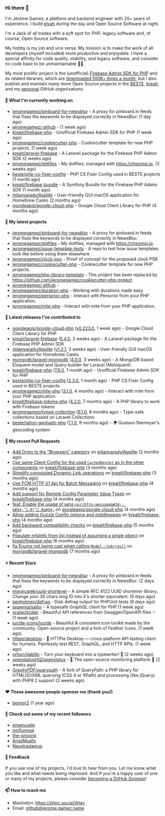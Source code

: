 ### Hi there 👋

I'm Jérôme Gamez, a platform and backend engineer with 20+ years of experience.
I build [elvah](https://www.elvah.de) during the day and Open Source Software
at night.

I'm a Jack of all trades with a soft spot for PHP, legacy software and,
of course, Open Source software.

My hobby is my job and vice versa. My mission is to make the work of all
developers (myself included) more productive and enjoyable.
I have a special affinity for code quality, stability, and legacy software,
and consider no code base to be unmaintainable 💪🏻.

My most prolific project is the (unofficial)
[Firebase Admin SDK for PHP](https://github.com/kreait/firebase-php) and its
related libraries, which are
[downloaded 500K+ times a month](https://packagist.org/packages/kreait/firebase-php/stats), but I also publish and maintain many more Open Source
projects in the [BESTE](https://github.com/beste),
[kreait](https://github.com/kreait), and my
[personal](https://github.com/jeromegamez) GitHub organizations.

#### 👷 What I'm currently working on

- [jeromegamez/pinboard-for-newsblur](https://github.com/jeromegamez/pinboard-for-newsblur) - A proxy for pinboard.in feeds that fixes the keywords to be displayed correctly in NewsBlur. (1 day ago)
- [jeromegamez/.github](https://github.com/jeromegamez/.github) -  (1 week ago)
- [kreait/firebase-php](https://github.com/kreait/firebase-php) - Unofficial Firebase Admin SDK for PHP (1 week ago)
- [jeromegamez/cookiecutter-php](https://github.com/jeromegamez/cookiecutter-php) - Cookiecutter template for new PHP projects. (1 week ago)
- [kreait/laravel-firebase](https://github.com/kreait/laravel-firebase) - A Laravel package for the Firebase PHP Admin SDK (2 weeks ago)
- [jeromegamez/dotfiles](https://github.com/jeromegamez/dotfiles) - My dotfiles, managed with https://chezmoi.io. (3 weeks ago)
- [beste/php-cs-fixer-config](https://github.com/beste/php-cs-fixer-config) - PHP CS Fixer Config used in BESTE projects (1 month ago)
- [kreait/firebase-bundle](https://github.com/kreait/firebase-bundle) - A Symfony Bundle for the Firebase PHP Admin SDK (1 month ago)
- [milanvarady/Applite](https://github.com/milanvarady/Applite) - User-friendly GUI macOS application for Homebrew Casks (2 months ago)
- [googleapis/google-cloud-php](https://github.com/googleapis/google-cloud-php) - Google Cloud Client Library for PHP (4 months ago)

#### 🌱 My latest projects

- [jeromegamez/pinboard-for-newsblur](https://github.com/jeromegamez/pinboard-for-newsblur) - A proxy for pinboard.in feeds that fixes the keywords to be displayed correctly in NewsBlur.
- [jeromegamez/dotfiles](https://github.com/jeromegamez/dotfiles) - My dotfiles, managed with https://chezmoi.io.
- [jeromegamez/issue-template-tests](https://github.com/jeromegamez/issue-template-tests) - A repo to test how issue templates look like before using them elsewhere
- [jeromegamez/clock-poc](https://github.com/jeromegamez/clock-poc) - Proof of concept for the proposed clock PSR
- [jeromegamez/cookiecutter-php](https://github.com/jeromegamez/cookiecutter-php) - Cookiecutter template for new PHP projects.
- [jeromegamez/php-library-template](https://github.com/jeromegamez/php-library-template) - This project has been replaced by https://github.com/jeromegamez/cookiecutter-php-project
- [jeromegamez/.github](https://github.com/jeromegamez/.github) - 
- [jeromegamez/duration-php](https://github.com/jeromegamez/duration-php) - Working with durations made easy
- [jeromegamez/personio-php](https://github.com/jeromegamez/personio-php) - Interact with Personio from your PHP application.
- [jeromegamez/mite-php](https://github.com/jeromegamez/mite-php) - Interact with mite from your PHP application.

#### 🔭 Latest releases I've contributed to

- [googleapis/google-cloud-php](https://github.com/googleapis/google-cloud-php) ([v0.223.0](https://github.com/googleapis/google-cloud-php/releases/tag/v0.223.0), 1 week ago) - Google Cloud Client Library for PHP
- [kreait/laravel-firebase](https://github.com/kreait/laravel-firebase) ([5.4.0](https://github.com/kreait/laravel-firebase/releases/tag/5.4.0), 2 weeks ago) - A Laravel package for the Firebase PHP Admin SDK
- [milanvarady/Applite](https://github.com/milanvarady/Applite) ([v1.2.1](https://github.com/milanvarady/Applite/releases/tag/v1.2.1), 3 weeks ago) - User-friendly GUI macOS application for Homebrew Casks
- [mongodb/laravel-mongodb](https://github.com/mongodb/laravel-mongodb) ([4.0.0](https://github.com/mongodb/laravel-mongodb/releases/tag/4.0.0), 3 weeks ago) - A MongoDB based Eloquent model and Query builder for Laravel (Moloquent)
- [kreait/firebase-php](https://github.com/kreait/firebase-php) ([7.6.0](https://github.com/kreait/firebase-php/releases/tag/7.6.0), 1 month ago) - Unofficial Firebase Admin SDK for PHP
- [beste/php-cs-fixer-config](https://github.com/beste/php-cs-fixer-config) ([2.3.0](https://github.com/beste/php-cs-fixer-config/releases/tag/2.3.0), 1 month ago) - PHP CS Fixer Config used in BESTE projects
- [jeromegamez/mite-php](https://github.com/jeromegamez/mite-php) ([3.1.0](https://github.com/jeromegamez/mite-php/releases/tag/3.1.0), 4 months ago) - Interact with mite from your PHP application.
- [kreait/firebase-tokens-php](https://github.com/kreait/firebase-tokens-php) ([4.2.0](https://github.com/kreait/firebase-tokens-php/releases/tag/4.2.0), 7 months ago) - A PHP library to work with Firebase tokens
- [jeromegamez/typed-collection](https://github.com/jeromegamez/typed-collection) ([6.1.0](https://github.com/jeromegamez/typed-collection/releases/tag/6.1.0), 8 months ago) - Type-safe collections based on Laravel Collections
- [beste/latlon-geohash-php](https://github.com/beste/latlon-geohash-php) ([1.1.0](https://github.com/beste/latlon-geohash-php/releases/tag/1.1.0), 9 months ago) - 🌍 Gustavo Niemeyer&#39;s geocoding system

#### 🔨 My recent Pull Requests

- [Add Orion to the &#34;Browsers&#34; category](https://github.com/milanvarady/Applite/pull/21) on [milanvarady/Applite](https://github.com/milanvarady/Applite) (2 months ago)
- [Use same Client Config for the used `CachedKeySet` as in the other components](https://github.com/kreait/firebase-php/pull/813) on [kreait/firebase-php](https://github.com/kreait/firebase-php) (3 months ago)
- [Simplify convoluted Dynamic Link operations](https://github.com/kreait/firebase-php/pull/810) on [kreait/firebase-php](https://github.com/kreait/firebase-php) (3 months ago)
- [Use FCM HTTP V1 Api for Batch Messaging](https://github.com/kreait/firebase-php/pull/805) on [kreait/firebase-php](https://github.com/kreait/firebase-php) (4 months ago)
- [Add support for Remote Config Parameter Value Types](https://github.com/kreait/firebase-php/pull/801) on [kreait/firebase-php](https://github.com/kreait/firebase-php) (4 months ago)
- [feat: Enable the usage of `&#34;psr/http-message&#34;: &#34;^1.0|^2.0&#34;`](https://github.com/googleapis/google-cloud-php/pull/6338) on [googleapis/google-cloud-php](https://github.com/googleapis/google-cloud-php) (4 months ago)
- [Allow adding Guzzle Config options and middlewares](https://github.com/kreait/firebase-php/pull/799) on [kreait/firebase-php](https://github.com/kreait/firebase-php) (4 months ago)
- [Add backward compatibility checks](https://github.com/kreait/firebase-php/pull/792) on [kreait/firebase-php](https://github.com/kreait/firebase-php) (5 months ago)
- [Populate mfaInfo from list instead of assuming a single object](https://github.com/kreait/firebase-php/pull/784) on [kreait/firebase-php](https://github.com/kreait/firebase-php) (6 months ago)
- [fix Enums not being cast when calling `Model::toArray()`](https://github.com/mongodb/laravel-mongodb/pull/2522) on [mongodb/laravel-mongodb](https://github.com/mongodb/laravel-mongodb) (7 months ago)

#### ⭐ Recent Stars

- [jeromegamez/pinboard-for-newsblur](https://github.com/jeromegamez/pinboard-for-newsblur) - A proxy for pinboard.in feeds that fixes the keywords to be displayed correctly in NewsBlur. (2 days ago)
- [mgrajcarek/uuid-shortener](https://github.com/mgrajcarek/uuid-shortener) - A simple RFC 4122 UUID shortener library. Change your 36 chars long ID into it&#39;s shorter equivalent. (5 days ago)
- [benholmen/defrag](https://github.com/benholmen/defrag) - Disk defrag output for PHPUnit tests (6 days ago)
- [spawnia/sailor](https://github.com/spawnia/sailor) - A typesafe GraphQL client for PHP (1 week ago)
- [scalar/scalar](https://github.com/scalar/scalar) - Beautiful API references from Swagger/OpenAPI files ✨ (1 week ago)
- [lucide-icons/lucide](https://github.com/lucide-icons/lucide) - Beautiful &amp; consistent icon toolkit made by the community. Open-source project and a fork of Feather Icons. (1 week ago)
- [httpie/desktop](https://github.com/httpie/desktop) - 🚀 HTTPie Desktop — cross-platform API testing client for humans. Painlessly test REST, GraphQL, and HTTP APIs. (1 week ago)
- [orhun/daktilo](https://github.com/orhun/daktilo) - Turn your keyboard into a typewriter! 📇 (2 weeks ago)
- [openstatusHQ/openstatus](https://github.com/openstatusHQ/openstatus) - 🏓  The open-source monitoring platform  🏓 (2 weeks ago)
- [GravityPDF/querypath](https://github.com/GravityPDF/querypath) - A fork of QueryPath: a PHP library for HTML(5)/XML querying (CSS 4 or XPath) and processing (like jQuery) with PHP8.2 support (2 weeks ago)

#### ❤️ These awesome people sponsor me (thank you!)

- [bennyt2](https://github.com/bennyt2) (1 year ago)

#### 👯 Check out some of my recent followers

- [emanuuele](https://github.com/emanuuele)
- [mn0unreal](https://github.com/mn0unreal)
- [the-provost](https://github.com/the-provost)
- [AnasMually](https://github.com/AnasMually)
- [Neustradamus](https://github.com/Neustradamus)

#### 💬 Feedback

If you use one of my projects, I'd love to hear from you. Let me know what you
like and what needs being improved. And if you're a happy user of one or
many of my projects, please consider
[becoming a GitHub Sponsor](https://github.com/sponsors/jeromegamez)!

#### 📫 How to reach me

- Mastodon: https://phpc.social/@jay
- Email: github@jerome.gamez.name

